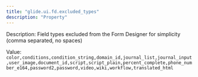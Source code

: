 ```yaml
---
title: "glide.ui.fd.excluded_types"
description: "Property"
---
```


Description: Field types excluded from the Form Designer for simplicity (comma separated, no spaces)

Value: `color,conditions,condition_string,domain_id,journal_list,journal_input,user_image,document_id,script,script_plain,percent_complete,phone_number_e164,password2,password,video,wiki,workflow,translated_html`